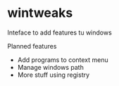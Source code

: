 wintweaks
=========
Inteface to add features tu windows

Planned features
* Add programs to context menu
* Manage windows path
* More stuff using registry
